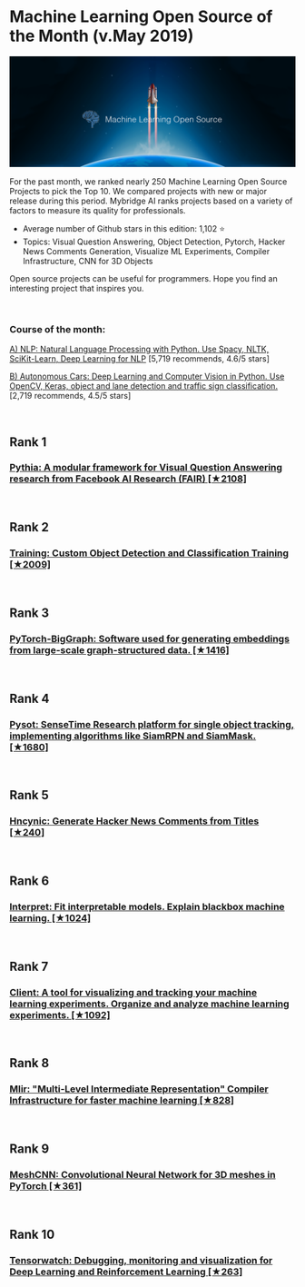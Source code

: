 # Machine Learning Open Source of the Month (v.May 2019)

[<img src="ml-1905-open.png" width="800" alt="Mybridge">]( )

For the past month, we ranked nearly 250 Machine Learning Open Source Projects to pick the Top 10. 
We compared projects with new or major release during this period. Mybridge AI ranks projects based on a variety of factors to measure its quality for professionals.

* Average number of Github stars in this edition: 1,102 ⭐️
* Topics: Visual Question Answering, Object Detection, Pytorch, Hacker News Comments Generation, Visualize ML Experiments, Compiler Infrastructure, CNN for 3D Objects

Open source projects can be useful for programmers. Hope you find an interesting project that inspires you.

<br>

### Course of the month:

[A) NLP: Natural Language Processing with Python. Use Spacy, NLTK, SciKit-Learn, Deep Learning for NLP](http://bit.ly/2Wqk7fZ) [5,719 recommends, 4.6/5 stars]

[B) Autonomous Cars: Deep Learning and Computer Vision in Python. Use OpenCV, Keras, object and lane detection and traffic sign classification.](http://bit.ly/2HVPTbD) [2,719 recommends, 4.5/5 stars]
<br>

<br>

## Rank 1
### [Pythia: A modular framework for Visual Question Answering research from Facebook AI Research (FAIR) [★2108]](https://github.com/facebookresearch/pythia?utm_source=mybridge&utm_medium=blog&utm_campaign=read_more)


<br>

## Rank 2
### [Training:  Custom Object Detection and Classification Training [★2009]](https://github.com/cloud-annotations/training?utm_source=mybridge&utm_medium=blog&utm_campaign=read_more)


<br>

## Rank 3
### [PyTorch-BigGraph: Software used for generating embeddings from large-scale graph-structured data. [★1416]](https://github.com/facebookresearch/PyTorch-BigGraph?utm_source=mybridge&utm_medium=blog&utm_campaign=read_more)


<br>

## Rank 4
### [Pysot: SenseTime Research platform for single object tracking, implementing algorithms like SiamRPN and SiamMask. [★1680]](https://github.com/STVIR/pysot?utm_source=mybridge&utm_medium=blog&utm_campaign=read_more)


<br>

## Rank 5
### [Hncynic: Generate Hacker News Comments from Titles [★240]](https://github.com/leod/hncynic?utm_source=mybridge&utm_medium=blog&utm_campaign=read_more)


<br>

## Rank 6
### [Interpret: Fit interpretable models. Explain blackbox machine learning. [★1024]](https://github.com/microsoft/interpret?utm_source=mybridge&utm_medium=blog&utm_campaign=read_more)


<br>

## Rank 7
### [Client:  A tool for visualizing and tracking your machine learning experiments. Organize and analyze machine learning experiments. [★1092]](https://github.com/wandb/client?utm_source=mybridge&utm_medium=blog&utm_campaign=read_more)


<br>

## Rank 8
### [Mlir: "Multi-Level Intermediate Representation" Compiler Infrastructure for faster machine learning [★828]](https://github.com/tensorflow/mlir?utm_source=mybridge&utm_medium=blog&utm_campaign=read_more)


<br>

## Rank 9
### [MeshCNN: Convolutional Neural Network for 3D meshes in PyTorch [★361]](https://github.com/ranahanocka/MeshCNN?utm_source=mybridge&utm_medium=blog&utm_campaign=read_more)


<br>

## Rank 10
### [Tensorwatch: Debugging, monitoring and visualization for Deep Learning and Reinforcement Learning [★263]](https://github.com/microsoft/tensorwatch?utm_source=mybridge&utm_medium=blog&utm_campaign=read_more)


                    
